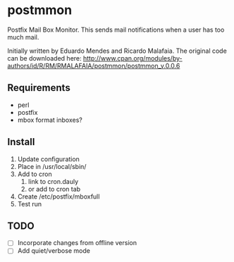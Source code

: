# postmmon
Postfix Mail Box Monitor. This sends mail notifications when a user has too much mail.

Initially written by Eduardo Mendes and Ricardo Malafaia.
The original code can be downloaded here:
http://www.cpan.org/modules/by-authors/id/R/RM/RMALAFAIA/postmmon/postmmon_v.0.0.6

## Requirements
- perl
- postfix
- mbox format inboxes?

## Install
1. Update configuration
2. Place in /usr/local/sbin/
3. Add to cron
    1. link to cron.dauly
    2. or add to cron tab
4. Create /etc/postfix/mboxfull
5. Test run

## TODO
* [ ] Incorporate changes from offline version
* [ ] Add quiet/verbose mode
